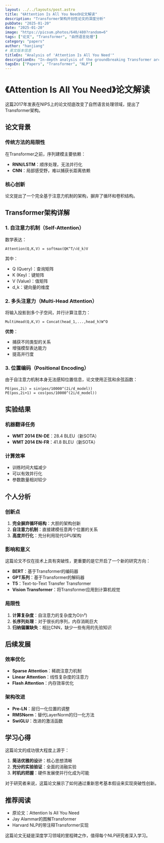 ```yaml
---
layout: ../../layouts/post.astro
title: "《Attention Is All You Need》论文解读"
description: "Transformer架构开创性论文的深度分析"
pubDate: "2025-01-20"
date: "2025-01-20"
image: "https://picsum.photos/640/480?random=6"
tags: ["论文", "Transformer", "自然语言处理"]
category: "papers"
author: "hanjiang"
# 英文版本信息
titleEn: "Analysis of 'Attention Is All You Need'"
descriptionEn: "In-depth analysis of the groundbreaking Transformer architecture paper"
tagsEn: ["Papers", "Transformer", "NLP"]
---
```


# 《Attention Is All You Need》论文解读

这篇2017年发表在NIPS上的论文彻底改变了自然语言处理领域，提出了Transformer架构。

## 论文背景

### 传统方法的局限性
在Transformer之前，序列建模主要依赖：
- **RNN/LSTM**：顺序处理，无法并行化
- **CNN**：局部感受野，难以捕获长距离依赖

### 核心创新
论文提出了一个完全基于注意力机制的架构，摒弃了循环和卷积结构。

## Transformer架构详解

### 1. 自注意力机制（Self-Attention）

数学表达：
```
Attention(Q,K,V) = softmax(QK^T/√d_k)V
```

其中：
- Q (Query)：查询矩阵
- K (Key)：键矩阵  
- V (Value)：值矩阵
- d_k：键向量的维度

### 2. 多头注意力（Multi-Head Attention）

将输入投影到多个子空间，并行计算注意力：

```
MultiHead(Q,K,V) = Concat(head_1,...,head_h)W^O
```

**优势**：
- 捕获不同类型的关系
- 增强模型表达能力
- 提高并行度

### 3. 位置编码（Positional Encoding）

由于自注意力机制本身无法感知位置信息，论文使用正弦和余弦函数：

```
PE(pos,2i) = sin(pos/10000^(2i/d_model))
PE(pos,2i+1) = cos(pos/10000^(2i/d_model))
```

## 实验结果

### 机器翻译任务
- **WMT 2014 EN-DE**：28.4 BLEU（新SOTA）
- **WMT 2014 EN-FR**：41.8 BLEU（新SOTA）

### 计算效率
- 训练时间大幅减少
- 可以有效并行化
- 参数数量相对较少

## 个人分析

### 创新点
1. **完全摒弃循环结构**：大胆的架构创新
2. **自注意力机制**：直接建模任意两个位置的关系
3. **高度并行化**：充分利用现代GPU架构

### 影响和意义
这篇论文不仅在技术上具有突破性，更重要的是它开启了一个新的研究方向：

- **BERT**：基于Transformer的编码器
- **GPT系列**：基于Transformer的解码器
- **T5**：Text-to-Text Transfer Transformer
- **Vision Transformer**：将Transformer应用到计算机视觉

### 局限性
1. **计算复杂度**：自注意力的复杂度为O(n²)
2. **长序列处理**：对于很长的序列，内存消耗巨大
3. **归纳偏置缺失**：相比CNN，缺少一些有用的先验知识

## 后续发展

### 效率优化
- **Sparse Attention**：稀疏注意力机制
- **Linear Attention**：线性复杂度的注意力
- **Flash Attention**：内存效率优化

### 架构改进
- **Pre-LN**：层归一化位置的调整
- **RMSNorm**：替代LayerNorm的归一化方法
- **SwiGLU**：改进的激活函数

## 学习心得

这篇论文的成功很大程度上源于：
1. **简洁优雅的设计**：核心思想清晰
2. **充分的实验验证**：全面的消融实验
3. **时机的把握**：硬件发展使并行化成为可能

对于研究者来说，这篇论文展示了如何通过重新思考基本假设来实现突破性创新。

## 推荐阅读

- 原论文：Attention Is All You Need
- Jay Alammar的图解Transformer
- Harvard NLP的带注释Transformer实现

这篇论文无疑是深度学习领域的里程碑之作，值得每个NLP研究者深入学习。
